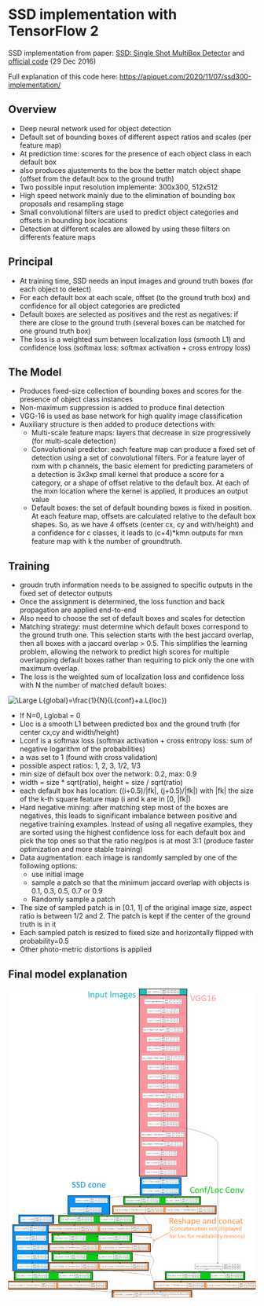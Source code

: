 # SSD implementation with TensorFlow 2
 
SSD implementation from paper: [SSD: Single Shot MultiBox Detector](https://arxiv.org/pdf/1512.02325.pdf) and [official code](https://github.com/weiliu89/caffe/tree/ssd) (29 Dec 2016)

Full explanation of this code here: https://apiquet.com/2020/11/07/ssd300-implementation/

## Overview

* Deep neural network used for object detection
* Default set of bounding boxes of different aspect ratios and scales (per feature map)
* At prediction time: scores for the presence of each object class in each default box
* also produces ajustements to the box the better match object shape (offset from the default box to the ground truth)
* Two possible input resolution implemente: 300x300, 512x512
* High speed network mainly due to the elimination of bounding box proposals and resampling stage
* Small convolutional filters are used to predict object categories and offsets in bounding box locations
* Detection at different scales are allowed by using these filters on differents feature maps

## Principal

* At training time, SSD needs an input images and ground truth boxes (for each object to detect)
* For each default box at each scale, offset (to the ground truth box) and confidence for all object categories are predicted
* Default boxes are selected as positives and the rest as negatives: if there are close to the ground truth (several boxes can be matched for one ground truth box)
* The loss is a weighted sum between localization loss (smooth L1) and confidence loss (softmax loss: softmax activation + cross entropy loss)

## The Model

* Produces fixed-size collection of bounding boxes and scores for the presence of object class instances
* Non-maximum suppression is added to produce final detection
* VGG-16 is used as base network for high quality image classification
* Auxiliary structure is then added to produce detections with:
    * Multi-scale feature maps: layers that decrease in size progressively (for multi-scale detection)
    * Convolutional predictor: each feature map can produce a fixed set of detection using a set of convolutional filters. For a feature layer of nxm with p channels, the basic element for predicting parameters of a detection is 3x3xp small kernel that produce a score for a category, or a shape of offset relative to the default box. At each of the mxn location where the kernel is applied, it produces an output value
    * Default boxes: the set of default bounding boxes is fixed in position. At each feature map, offsets are calculated relative to the default box shapes. So, as we have 4 offsets (center cx, cy and with/height) and a confidence for c classes, it leads to (c+4)*kmn outputs for mxn feature map with k the number of groundtruth.

## Training

* groudn truth information needs to be assigned to specific outputs in the fixed set of detector outputs
* Once the assignment is determined, the loss function and back propagation are applied end-to-end
* Also need to choose the set of default boxes and scales for detection
* Matching strategy: must determine which default boxes correspond to the ground truth one. This selection starts with the best jaccard overlap, then all boxes with a jaccard overlap > 0.5. This simplifies the learning problem, allowing the network to predict high scores for multiple overlapping default boxes rather than requiring to pick only the one with maximum overlap.
* The loss is the weighted sum of localization loss and confidence loss with N the number of matched default boxes:

<img src="https://latex.codecogs.com/svg.latex?\Large&space;L{global}=\frac{1}{N}(L{conf}+a.L{loc})" title="\Large L{global}=\frac{1}{N}(L{conf}+a.L{loc})" />

* If N=0, Lglobal = 0
* Lloc is a smooth L1 between predicted box and the ground truth (for center cx,cy and width/height)
* Lconf is a softmax loss (softmax activation + cross entropy loss: sum of negative logarithm of the probabilities)
* a was set to 1 (found with cross validation)
* possible aspect ratios: 1, 2, 3, 1/2, 1/3
* min size of default box over the network: 0.2, max: 0.9
* width = size * sqrt(ratio), height = size / sqrt(ratio)
* each default box has location: ((i+0.5)/|fk|, (j+0.5)/|fk|) with |fk| the size of the k-th square feature map (i and k are in [0, |fk|)
* Hard negative mining: after matching step most of the boxes are negatives, this leads to significant imbalance between positive and negative training examples. Instead of using all negative examples, they are sorted using the highest confidence loss for each default box and pick the top ones so that the ratio neg/pos is at most 3:1 (produce faster optimization and more stable training)
* Data augmentation: each image is randomly sampled by one of the following options:
	* use initial image
	* sample a patch so that the minimum jaccard overlap with objects is 0.1, 0.3, 0.5, 0.7 or 0.9
	* Randomly sample a patch
* The size of sampled patch is in [0.1, 1] of the original image size, aspect ratio is between 1/2 and 2. The patch is kept if the center of the ground truth is in it
* Each sampled patch is resized to fixed size and horizontally flipped with probability=0.5
* Other photo-metric distortions is applied

## Final model explanation

![SSD300](models/model_expand_concat_explained.png)
